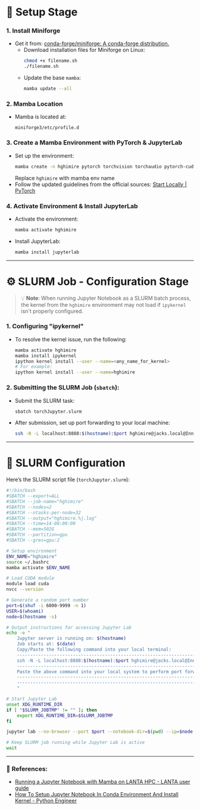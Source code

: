 
# 🚀 Setup Stage 

### 1. Install Miniforge
- Get it from: [conda-forge/miniforge: A conda-forge distribution.](https://github.com/conda-forge/miniforge)
    - Download installation files for Miniforge on Linux:
      ```bash
      chmod +x filename.sh
      ./filename.sh
      ```
    - Update the base `mamba`:
      ```bash
      mamba update --all
      ```
      
### 2. Mamba Location
- Mamba is located at:
  ```
  miniforge3/etc/profile.d
  ```

### 3. Create a Mamba Environment with PyTorch & JupyterLab
- Set up the environment:
  ```bash
  mamba create -n hghimire pytorch torchvision torchaudio pytorch-cuda=11.8 jupyterlab -c pytorch -c nvidia
  ```
  Replace `hghimire` with mamba env name
- Follow the updated guidelines from the official sources:
  [Start Locally | PyTorch](https://pytorch.org/get-started/locally/)

### 4. Activate Environment & Install JupyterLab
- Activate the environment:
  ```bash
  mamba activate hghimire
  ```
- Install JupyterLab:
  ```bash
  mamba install jupyterlab
  ```

---

# ⚙️ SLURM Job - Configuration Stage 

> 💡 **Note**: When running Jupyter Notebook as a SLURM batch process, the kernel from the `hghimire` environment may not load if `ipykernel` isn't properly configured.

### 1. Configuring "ipykernel"
- To resolve the kernel issue, run the following:
  ```bash
  mamba activate hghimire
  mamba install ipykernel
  ipython kernel install --user --name=<any_name_for_kernel>
  # For example:
  ipython kernel install --user --name=hghimire
  ```

### 2. Submitting the SLURM Job (`sbatch`):
- Submit the SLURM task:
  ```bash
  sbatch torchJupyter.slurm
  ```
- After submission, set up port forwarding to your local machine:
  ```bash
  ssh -N -L localhost:8888:$(hostname):$port hghimire@jacks.local@Innovator.sdstate.edu
  ```

---

# 🔧 SLURM Configuration 

Here’s the SLURM script file (`torchJupyter.slurm`):

```bash
#!/bin/bash
#SBATCH --export=ALL
#SBATCH --job-name="hghimire"
#SBATCH --nodes=2
#SBATCH --ntasks-per-node=32
#SBATCH --output="hghimire.%j.log"
#SBATCH --time=14-00:00:00
#SBATCH --mem=502G
#SBATCH --partition=gpu
#SBATCH --gres=gpu:2

# Setup environment
ENV_NAME="hghimire"
source ~/.bashrc
mamba activate $ENV_NAME

# Load CUDA module
module load cuda
nvcc --version

# Generate a random port number
port=$(shuf -i 6000-9999 -n 1)
USER=$(whoami)
node=$(hostname -s)

# Output instructions for accessing Jupyter Lab
echo -e "
    Jupyter server is running on: $(hostname)
    Job starts at: $(date)
    Copy/Paste the following command into your local terminal:
    --------------------------------------------------------------------
    ssh -N -L localhost:8888:$(hostname):$port hghimire@jacks.local@Innovator.sdstate.edu
    --------------------------------------------------------------------
    Paste the above command into your local system to perform port forwarding.
    --------------------------------------------------------------------
    --------------------------------------------------------------------
    "

# Start Jupyter Lab
unset XDG_RUNTIME_DIR
if [ "$SLURM_JOBTMP" != "" ]; then
    export XDG_RUNTIME_DIR=$SLURM_JOBTMP
fi

jupyter lab --no-browser --port $port --notebook-dir=$(pwd) --ip=$node --NotebookApp.token='' --NotebookApp.password=''

# Keep SLURM job running while Jupyter Lab is active
wait
```

---

### 🔗 **References**:
- [Running a Jupyter Notebook with Mamba on LANTA HPC - LANTA user guide](https://confluence.atlassian.net)
- [How To Setup Jupyter Notebook In Conda Environment And Install Kernel - Python Engineer](https://python-engineer.com)
